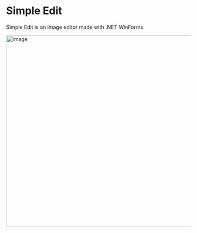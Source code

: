 # Simple Edit
Simple Edit is an image editor made with .NET WinForms.

<img width="522" alt="image" src="https://user-images.githubusercontent.com/72667407/230687632-085bd452-c271-4943-92c5-593fc0130379.png">

